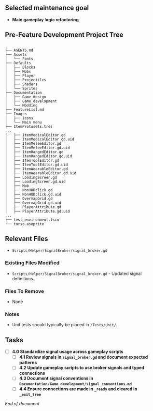 ## Selected maintenance goal
- **Main gameplay logic refactoring**

## Pre-Feature Development Project Tree
```
.
├── AGENTS.md
├── Assets
│   └── Fonts
├── Defaults
│   ├── Blocks
│   ├── Mobs
│   ├── Player
│   ├── Projectiles
│   ├── Shaders
│   └── Sprites
├── Documentation
│   ├── Game_design
│   ├── Game_development
│   └── Modding
├── FeatureList.md
├── Images
│   ├── Icons
│   └── Main menu
├── ItemProtosets.tres
...
│   ├── ItemMedicalEditor.gd
│   ├── ItemMedicalEditor.gd.uid
│   ├── ItemMeleeEditor.gd
│   ├── ItemMeleeEditor.gd.uid
│   ├── ItemRangedEditor.gd
│   ├── ItemRangedEditor.gd.uid
│   ├── ItemToolEditor.gd
│   ├── ItemToolEditor.gd.uid
│   ├── ItemWearableEditor.gd
│   ├── ItemWearableEditor.gd.uid
│   ├── LoadingScreen.gd
│   ├── LoadingScreen.gd.uid
│   ├── Mob
│   ├── NonHUDclick.gd
│   ├── NonHUDclick.gd.uid
│   ├── OvermapGrid.gd
│   ├── OvermapGrid.gd.uid
│   ├── PlayerAttribute.gd
│   ├── PlayerAttribute.gd.uid
...
├── test_environment.tscn
└── torso.aseprite
```

## Relevant Files
- `Scripts/Helper/SignalBroker/signal_broker.gd`


### Existing Files Modified
- `Scripts/Helper/SignalBroker/signal_broker.gd` - Updated signal definitions.

### Files To Remove
- None

### Notes
- Unit tests should typically be placed in `/Tests/Unit/`.

## Tasks
- [ ] **4.0 Standardize signal usage across gameplay scripts**
  - [ ] **4.1 Review signals in `signal_broker.gd` and document expected patterns**
  - [ ] **4.2 Update gameplay scripts to use broker signals and typed connections**
  - [ ] **4.3 Document signal conventions in `Documentation/Game_development/signal_conventions.md`**
  - [ ] **4.4 Ensure connections are made in `_ready` and cleared in `_exit_tree`**

*End of document*
